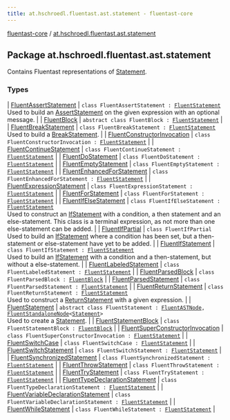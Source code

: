 ```yaml
---
title: at.hschroedl.fluentast.ast.statement - fluentast-core
---
```


[fluentast-core](../index.html) / [at.hschroedl.fluentast.ast.statement](.)

## Package at.hschroedl.fluentast.ast.statement

Contains Fluentast representations of [Statement](#).

### Types

| [FluentAssertStatement](-fluent-assert-statement/index.html) | `class FluentAssertStatement : `[`FluentStatement`](-fluent-statement/index.html)<br>Used to build an [AssertStatement](https://help.eclipse.org/neon/topic/org.eclipse.jdt.doc.isv/reference/api/org/eclipse/jdt/core/dom/AssertStatement.html) on the given expression with an optional message. |
| [FluentBlock](-fluent-block.html) | `abstract class FluentBlock : `[`FluentStatement`](-fluent-statement/index.html) |
| [FluentBreakStatement](-fluent-break-statement/index.html) | `class FluentBreakStatement : `[`FluentStatement`](-fluent-statement/index.html)<br>Used to build a [BreakStatement](https://help.eclipse.org/neon/topic/org.eclipse.jdt.doc.isv/reference/api/org/eclipse/jdt/core/dom/BreakStatement.html). |
| [FluentConstructorInvocation](-fluent-constructor-invocation/index.html) | `class FluentConstructorInvocation : `[`FluentStatement`](-fluent-statement/index.html) |
| [FluentContinueStatement](-fluent-continue-statement/index.html) | `class FluentContinueStatement : `[`FluentStatement`](-fluent-statement/index.html) |
| [FluentDoStatement](-fluent-do-statement/index.html) | `class FluentDoStatement : `[`FluentStatement`](-fluent-statement/index.html) |
| [FluentEmptyStatement](-fluent-empty-statement/index.html) | `class FluentEmptyStatement : `[`FluentStatement`](-fluent-statement/index.html) |
| [FluentEnhancedForStatement](-fluent-enhanced-for-statement/index.html) | `class FluentEnhancedForStatement : `[`FluentStatement`](-fluent-statement/index.html) |
| [FluentExpressionStatement](-fluent-expression-statement/index.html) | `class FluentExpressionStatement : `[`FluentStatement`](-fluent-statement/index.html) |
| [FluentForStatement](-fluent-for-statement/index.html) | `class FluentForStatement : `[`FluentStatement`](-fluent-statement/index.html) |
| [FluentIfElseStatement](-fluent-if-else-statement/index.html) | `class FluentIfElseStatement : `[`FluentStatement`](-fluent-statement/index.html)<br>Used to construct an [IfStatement](https://help.eclipse.org/neon/topic/org.eclipse.jdt.doc.isv/reference/api/org/eclipse/jdt/core/dom/IfStatement.html) with a condition, a then statement and an else-statement. This class is a terminal expression, as not more than one else-statement can be added. |
| [FluentIfPartial](-fluent-if-partial/index.html) | `class FluentIfPartial`<br>Used to build an [IfStatement](https://help.eclipse.org/neon/topic/org.eclipse.jdt.doc.isv/reference/api/org/eclipse/jdt/core/dom/IfStatement.html) where a condition has been set, but a then-statement or else-statement have yet to be added. |
| [FluentIfStatement](-fluent-if-statement/index.html) | `class FluentIfStatement : `[`FluentStatement`](-fluent-statement/index.html)<br>Used to build an [IfStatement](https://help.eclipse.org/neon/topic/org.eclipse.jdt.doc.isv/reference/api/org/eclipse/jdt/core/dom/IfStatement.html) with a condition and a then-statement, but without a else-statement. |
| [FluentLabeledStatement](-fluent-labeled-statement/index.html) | `class FluentLabeledStatement : `[`FluentStatement`](-fluent-statement/index.html) |
| [FluentParsedBlock](-fluent-parsed-block/index.html) | `class FluentParsedBlock : `[`FluentBlock`](-fluent-block.html) |
| [FluentParsedStatement](-fluent-parsed-statement/index.html) | `class FluentParsedStatement : `[`FluentStatement`](-fluent-statement/index.html) |
| [FluentReturnStatement](-fluent-return-statement/index.html) | `class FluentReturnStatement : `[`FluentStatement`](-fluent-statement/index.html)<br>Used to construct a [ReturnStatement](https://help.eclipse.org/neon/topic/org.eclipse.jdt.doc.isv/reference/api/org/eclipse/jdt/core/dom/ReturnStatement.html) with a given expression. |
| [FluentStatement](-fluent-statement/index.html) | `abstract class FluentStatement : `[`FluentASTNode`](../at.hschroedl.fluentast.ast/-fluent-a-s-t-node/index.html)`, `[`FluentStandaloneNode`](../at.hschroedl.fluentast.ast/-fluent-standalone-node/index.html)`<`[`Statement`](https://help.eclipse.org/neon/topic/org.eclipse.jdt.doc.isv/reference/api/org/eclipse/jdt/core/dom/Statement.html)`>`<br>Used to create a [Statement](https://help.eclipse.org/neon/topic/org.eclipse.jdt.doc.isv/reference/api/org/eclipse/jdt/core/dom/Statement.html). |
| [FluentStatementBlock](-fluent-statement-block/index.html) | `class FluentStatementBlock : `[`FluentBlock`](-fluent-block.html) |
| [FluentSuperConstructorInvocation](-fluent-super-constructor-invocation/index.html) | `class FluentSuperConstructorInvocation : `[`FluentStatement`](-fluent-statement/index.html) |
| [FluentSwitchCase](-fluent-switch-case/index.html) | `class FluentSwitchCase : `[`FluentStatement`](-fluent-statement/index.html) |
| [FluentSwitchStatement](-fluent-switch-statement/index.html) | `class FluentSwitchStatement : `[`FluentStatement`](-fluent-statement/index.html) |
| [FluentSynchronizedStatement](-fluent-synchronized-statement/index.html) | `class FluentSynchronizedStatement : `[`FluentStatement`](-fluent-statement/index.html) |
| [FluentThrowStatement](-fluent-throw-statement/index.html) | `class FluentThrowStatement : `[`FluentStatement`](-fluent-statement/index.html) |
| [FluentTryStatement](-fluent-try-statement/index.html) | `class FluentTryStatement : `[`FluentStatement`](-fluent-statement/index.html) |
| [FluentTypeDeclarationStatement](-fluent-type-declaration-statement/index.html) | `class FluentTypeDeclarationStatement : `[`FluentStatement`](-fluent-statement/index.html) |
| [FluentVariableDeclarationStatement](-fluent-variable-declaration-statement/index.html) | `class FluentVariableDeclarationStatement : `[`FluentStatement`](-fluent-statement/index.html) |
| [FluentWhileStatement](-fluent-while-statement/index.html) | `class FluentWhileStatement : `[`FluentStatement`](-fluent-statement/index.html) |


